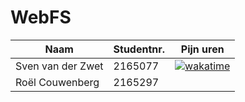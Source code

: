 # WebFS
| Naam | Studentnr. | Pijn uren |
|---|---|---|
| Sven van der Zwet | 2165077 |[![wakatime](https://wakatime.com/badge/user/5b442c6a-2bed-4f89-a733-ded69f7fa013/project/67c6a33b-dd7b-4dc5-b0da-24ffb59610aa.svg?style=flat-square)](https://wakatime.com/badge/user/5b442c6a-2bed-4f89-a733-ded69f7fa013/project/67c6a33b-dd7b-4dc5-b0da-24ffb59610aa)|
| Roël Couwenberg | 2165297 ||
